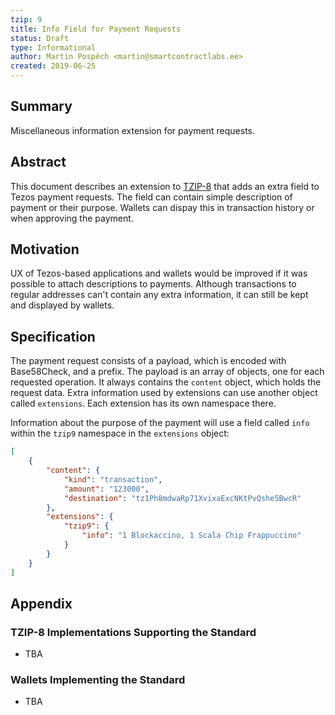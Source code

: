 ```yaml
---
tzip: 9
title: Info Field for Payment Requests
status: Draft
type: Informational
author: Martin Pospěch <martin@smartcontractlabs.ee>
created: 2019-06-25
---
```


## Summary

Miscellaneous information extension for payment requests.

## Abstract

This document describes an extension to [TZIP-8](/proposals/tzip-8/tzip-8.md) that adds an extra field to Tezos payment requests. The field can contain simple description of payment or their purpose. Wallets can dispay this in transaction history or when approving the payment.

## Motivation

UX of Tezos-based applications and wallets would be improved if it was possible to attach descriptions to payments. Although transactions to regular addresses can't contain any extra information, it can still be kept and displayed by wallets.

## Specification

The payment request consists of a payload, which is encoded with Base58Check, and a prefix. The payload is an array of objects, one for each requested operation. It always contains the `content` object, which holds the request data. Extra information used by extensions can use another object called `extensions`. Each extension has its own namespace there.

Information about the purpose of the payment will use a field called `info` within the `tzip9` namespace in the `extensions` object:

```json
[
    {
        "content": {
            "kind": "transaction",
            "amount": "123000",
            "destination": "tz1Ph8mdwaRp71XvixaExcNKtPvQshe5BwcR"
        },
        "extensions": {
            "tzip9": {
                "info": "1 Blockaccino, 1 Scala Chip Frappuccino"
            }
        }
    }
]
```

## Appendix

### TZIP-8 Implementations Supporting the Standard
* TBA

### Wallets Implementing the Standard
* TBA
